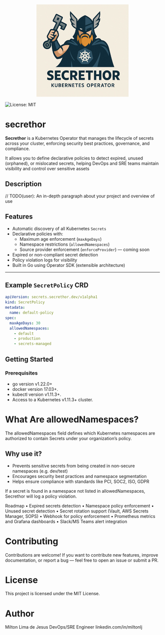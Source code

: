 

<p align="center">
  <img src="assets/secrethor-logo.jpg" alt="Secrethor Logo" width="300"/>
</p>

![License: MIT](https://img.shields.io/badge/License-MIT-yellow.svg)


# secrethor

**Secrethor** is a Kubernetes Operator that manages the lifecycle of secrets across your cluster, enforcing security best practices, governance, and compliance.  

It allows you to define declarative policies to detect expired, unused (orphaned), or mislocated secrets, helping DevOps and SRE teams maintain visibility and control over sensitive assets

## Description
// TODO(user): An in-depth paragraph about your project and overview of use


## Features

- Automatic discovery of all Kubernetes `Secrets`
- Declarative policies with:
  - Maximum age enforcement (`maxAgeDays`)
  - Namespace restrictions (`allowedNamespaces`)
  - Source provider enforcement (`enforceProvider`) — coming soon
- Expired or non-compliant secret detection
- Policy violation logs for visibility
- Built in Go using Operator SDK (extensible architecture)

---

## Example `SecretPolicy` CRD

```yaml
apiVersion: secrets.secrethor.dev/v1alpha1
kind: SecretPolicy
metadata:
  name: default-policy
spec:
  maxAgeDays: 30
  allowedNamespaces:
    - default
    - production
    - secrets-managed
```
## Getting Started

### Prerequisites
- go version v1.22.0+
- docker version 17.03+.
- kubectl version v1.11.3+.
- Access to a Kubernetes v1.11.3+ cluster.

# What Are allowedNamespaces?

The allowedNamespaces field defines which Kubernetes namespaces are authorized to contain Secrets under your organization’s policy.

## Why use it?

 - Prevents sensitive secrets from being created in non-secure namespaces (e.g. dev/test)
 - Encourages security best practices and namespace segmentation
 - Helps ensure compliance with standards like PCI, SOC2, ISO, GDPR

If a secret is found in a namespace not listed in allowedNamespaces, Secrethor will log a policy violation.

Roadmap
	•	Expired secrets detection
	•	Namespace policy enforcement
	•	Unused secret detection
	•	Secret rotation support (Vault, AWS Secrets Manager, SOPS)
	•	Webhook for policy enforcement
	•	Prometheus metrics and Grafana dashboards
	•	Slack/MS Teams alert integration

# Contributing

Contributions are welcome!
If you want to contribute new features, improve documentation, or report a bug — feel free to open an issue or submit a PR.


# License

This project is licensed under the MIT License.


# Author

Milton Lima de Jesus
DevOps/SRE Engineer
linkedin.com/in/miltonlj